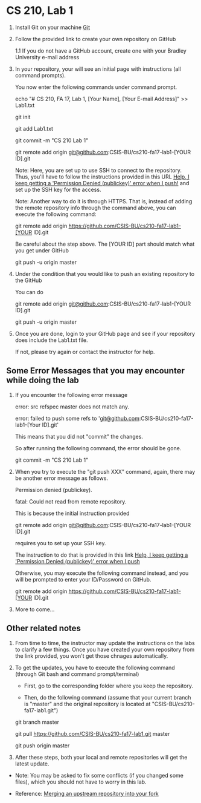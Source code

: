 # CS 210, Lab 1

1. Install Git on your machine [Git](https://git-scm.com/)

1. Follow the provided link to create your own repository on GitHub

   1.1 If you do not have a GitHub account, create one with your Bradley University e-mail address

1. In your repository, your will see an initial page with instructions (all command prompts).

   You now enter the following commands under command prompt.

   echo "# CS 210, FA 17, Lab 1, [Your Name], [Your E-mail Address]" >> Lab1.txt

   git init

   git add Lab1.txt

   git commit -m "CS 210 Lab 1"

   git remote add origin git@github.com:CSIS-BU/cs210-fa17-lab1-[YOUR ID].git
   
   Note: Here, you are set up to use SSH to connect to the repository. Thus, you'll have to follow the instructions provided in this URL [Help, I keep getting a 'Permission Denied (publickey)' error when I push!](https://gist.github.com/adamjohnson/5682757) and set up the SSH key for the access.
   
   Note: Another way to do it is through HTTPS. That is, instead of adding the remote repository info through the command above, you can execute the following command:
   
   git remote add origin https://github.com/CSIS-BU/cs210-fa17-lab1-[YOUR ID].git

   Be careful about the step above. The [YOUR ID] part should match what you get under GitHub

   git push -u origin master

1. Under the condition that you would like to push an existing repository to the GitHub

   You can do

   git remote add origin git@github.com:CSIS-BU/cs210-fa17-lab1-[YOUR ID].git

   git push -u origin master

1. Once you are done, login to your GitHub page and see if your repository does include the Lab1.txt file.

   If not, please try again or contact the instructor for help.
   
## Some Error Messages that you may encounter while doing the lab

1. If you encounter the following error message

   error: src refspec master does not match any.
   
   error: failed to push some refs to 'git@github.com:CSIS-BU/cs210-fa17-lab1-[Your ID].git'
   
   This means that you did not "commit" the changes.
   
   So after running the following command, the error should be gone.
   
   git commit -m "CS 210 Lab 1"

1. When you try to execute the "git push XXX" command, again, there may be another error message as follows.

   Permission denied (publickey).
   
   fatal: Could not read from remote repository.
   
   This is because the initial instruction provided
   
   git remote add origin git@github.com:CSIS-BU/cs210-fa17-lab1-[YOUR ID].git
   
   requires you to set up your SSH key.
   
   The instruction to do that is provided in this link [Help, I keep getting a 'Permission Denied (publickey)' error when I push](https://gist.github.com/adamjohnson/5682757)
   
   Otherwise, you may execute the following command instead, and you will be prompted to enter your ID/Password on GitHub.
   
   git remote add origin https://github.com/CSIS-BU/cs210-fa17-lab1-[YOUR ID].git
   
1. More to come...

## Other related notes

1. From time to time, the instructor may update the instructions on the labs to clarify a few things. Once you have created your own repository from the link provided, you won't get those chnages automatically.

1. To get the updates, you have to execute the following command (through Git bash and command prompt/terminal)
   
   * First, go to the corresponding folder where you keep the repository.
   
   * Then, do the following command (assume that your current branch is "master" and the original repository is located at "CSIS-BU/cs210-fa17-lab1.git")
   
   git branch master 

   git pull https://github.com/CSIS-BU/cs210-fa17-lab1.git master
   
   git push origin master

1. After these steps, both your local and remote repositories will get the latest update.

* Note: You may be asked to fix some conflicts (if you changed some files), which you should not have to worry in this lab.

* Reference: [Merging an upstream repository into your fork](https://help.github.com/articles/merging-an-upstream-repository-into-your-fork/)
